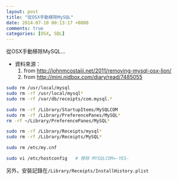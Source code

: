 ```yaml
---
layout: post
title: "從OSX手動移除MySQL"
date: 2014-07-10 00:13:17 +0800
comments: true
categories: [OSX, SQL]
---
```

從OSX手動移除MySQL...

* 資料來源：
  1. from http://johnmcostaiii.net/2011/removing-mysql-osx-lion/
  1. from http://mini.nidbox.com/diary/read/7485055

<!-- more -->
``` bash
sudo rm /usr/local/mysql
sudo rm -rf /usr/local/mysql*
sudo rm -rf /var/db/receipts/com.mysql.*

sudo rm -rf /Library/StartupItems/MySQLCOM
sudo rm -rf /Library/PreferencePanes/MySQL*
rm -rf ~/Library/PreferencePanes/MySQL*

sudo rm -rf /Library/Receipts/mysql*
sudo rm -rf /Library/Receipts/MySQL*

sudo rm /etc/my.cnf

sudo vi /etc/hostconfig   # 移除 MYSQLCOM=-YES-
```
另外，安裝記錄在`/Library/Receipts/InstallHistory.plist`
